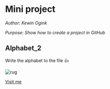 # Mini project

*Author: Kewin Ogink*

*Purpose: Show how to create a project in GitHub*

## Alphabet_2
Write the alphabet to the file :thumbsup:

![rug](https://www.rug.nl/_definition/shared/images/logo--en.png)

[Visit me](https://github.com/Kewinogink)
